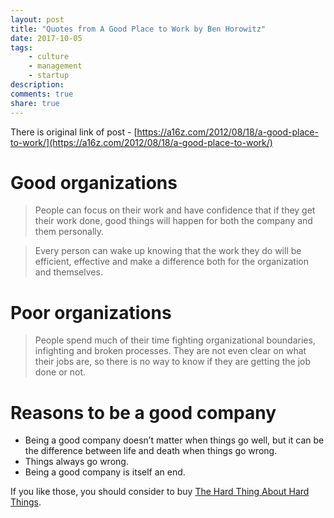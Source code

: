 ```yaml
---
layout: post
title: "Quotes from A Good Place to Work by Ben Horowitz"
date: 2017-10-05
tags: 
    - culture
    - management
    - startup
description: 
comments: true
share: true
---
```


There is original link of post - [https://a16z.com/2012/08/18/a-good-place-to-work/](https://a16z.com/2012/08/18/a-good-place-to-work/)

# Good organizations

> People can focus on their work and have confidence that if they get their work done, good things will happen for both the company and them personally.

> Every person can wake up knowing that the work they do will be efficient, effective and make a difference both for the organization and themselves.

# Poor organizations

> People spend much of their time fighting organizational boundaries, infighting and broken processes. They are not even clear on what their jobs are, so there is no way to know if they are getting the job done or not.

# Reasons to be a good company

* Being a good company doesn’t matter when things go well, but it can be the difference between life and death when things go wrong.
* Things always go wrong.
* Being a good company is itself an end.

If you like those, you should consider to buy [The Hard Thing About Hard Things](https://www.amazon.com/Hard-Thing-About-Things-Building/dp/0062273205).
